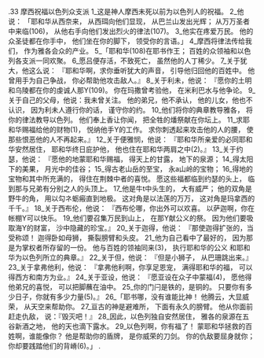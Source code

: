 .33 
摩西祝福以色列众支派 
1_这是神人摩西未死以前为以色列人的祝福。 2_他说： 
「耶和华从西奈来， 
从西珥向他们显现， 
从巴兰山发出光辉； 
从万万圣者中来临(106)， 
从他右手向他们发出烈火的律法(107)。 
3_他实在疼爱万民。 
他的众圣徒都在你手中， 
他们坐在你的脚下， 
领受你的言语。」 
4_摩西将律法传给我们， 
作为雅各会众的产业。 
5_「耶和华(108)在耶书作王； 
百姓的众领袖和以色列各支派一同欢聚。 
6_愿吕便存活，不致死亡， 
虽然他的人丁稀少。 
7_关于犹大，他这么说： 
『耶和华啊，求你垂听犹大的声音， 
引导他归回他的百姓中。 
他曾用手为自己争战， 
你必帮助他攻击敌人。』 
8_关于利未，他说： 
『愿你的土明和乌陵都在你的虔诚人那Y(109)。 
你在玛撒曾考验他， 
在米利巴水与他争论。 
9_关于自己的父母，他说：我未曾关注。 
他的弟兄，他不承认， 
他的儿女，他也不认识， 
因为利未人遵行你的话， 
谨守你的约。 
10_他们将你的典章教导雅各， 
将你的律法教导以色列。 
他们奉上香让你闻， 
把全牲的燔祭献在你坛上。 
11_求耶和华赐福给他的财物(1)， 
悦纳他手Y的工作。 
求你刺透起来攻击他的人的腰， 
使那些恨恶他的人不再起来。』 
12_关于便雅悯，他说： 
『耶和华所亲爱的必同耶和华安然居住， 
耶和华终日庇护他， 
他也住在耶和华两肩之中(2)。』 
13_关于约瑟，他说： 
『愿他的地蒙耶和华赐福， 
得天上的甘露， 
地下的泉源； 
14_得太阳下的美果， 
月光中的佳谷； 
15_得古老山岳的至宝， 
永a山岭的宝物； 
16_得地的宝物和其中所充满的， 
得住在荆棘中者的喜悦。 
愿这些福都临到约瑟的头上， 
临到那与兄弟有分别之人的头顶上。 
17_他是牛t中头生的， 
大有威严； 
他的双角是野牛的角， 
用以勾ネ蛎瘢直到地极。 
这对角是以法莲的万万， 
这对角是玛拿西的千千。』 
18_关于西布伦，他说： 
『西布伦哪，你出外可以欢喜。 
以萨迦啊，你在帐棚Y可以快乐。 
19_他们要召集万民到山上， 
在那Y献公义的祭。 
因为他们要吸取海Y的财富， 
沙中隐藏的珍宝。』 
20_关于迦得，他说： 
『那使迦得扩张的，当受称颂！ 
迦得卧如母狮， 
撕裂膀臂和头皮。 
21_他为自己看中了最好的， 
因为那是为掌权者所存留的一份。 
他与百姓的领袖同来(3)， 
执行耶和华的公义 
和耶和华为以色列所立的典章。』 
22_关于但，他说： 
『但是小狮子， 
从巴珊跳出来。』 
23_关于拿弗他利，他说： 
『拿弗他利啊，你享足恩宠， 
满得耶和华的福， 
可以得西方和南方为业。』 
24_关于亚设，他说： 
『愿亚设在众子中蒙福(4)， 
愿他得他弟兄的喜悦， 
可以把脚蘸在油中。 
25_你的门闩是铁的，是铜的。 
只要你有多少日子，你就有多少力量(5)。』 
26_「耶书哪，没有谁能比神！ 
他腾云，大显威荣， 
从天空来帮助你。 
27_亘古的神是避难所， 
下面有永久的膀臂。 
他从你面前赶走仇敌， 
说：『毁灭吧！』 
28_因此，以色列独自安然居住， 
雅各的泉源在五谷新酒之地， 
他的天也滴下露水。 
29_以色列啊，你有福了！ 
蒙耶和华拯救的百姓啊，谁能像你？ 
他是帮助你的盾牌， 
是你威荣的刀剑。 
你的仇敌要屈身就你； 
你却要践踏他们的背嵴(6)。」 
.